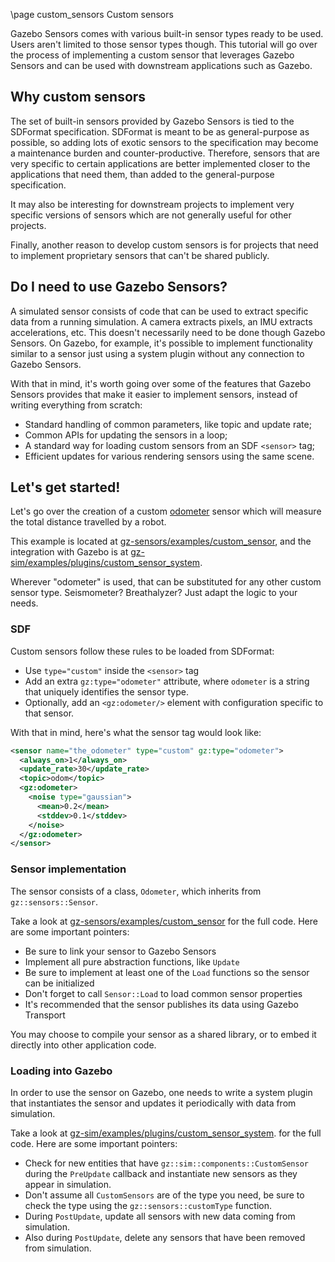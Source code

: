 \page custom_sensors Custom sensors

Gazebo Sensors comes with various built-in sensor types ready to be used.
Users aren't limited to those sensor types though. This tutorial will go over
the process of implementing a custom sensor that leverages Gazebo Sensors
and can be used with downstream applications such as Gazebo.

## Why custom sensors

The set of built-in sensors provided by Gazebo Sensors is tied to the
SDFormat specification. SDFormat is meant to be as general-purpose as possible,
so adding lots of exotic sensors to the specification may become a maintenance
burden and counter-productive. Therefore, sensors that are very specific to
certain applications are better implemented closer to the applications that
need them, than added to the general-purpose specification.

It may also be interesting for downstream projects to implement very specific
versions of sensors which are not generally useful for other projects.

Finally, another reason to develop custom sensors is for projects that need to
implement proprietary sensors that can't be shared publicly.

## Do I need to use Gazebo Sensors?

A simulated sensor consists of code that can be used to extract specific data
from a running simulation. A camera extracts pixels, an IMU extracts
accelerations, etc. This doesn't necessarily need to be done though Gazebo
Sensors. On Gazebo, for example, it's possible to implement
functionality similar to a sensor just using a system plugin without any
connection to Gazebo Sensors.

With that in mind, it's worth going over some of the features that Gazebo
Sensors provides that make it easier to implement sensors, instead of writing
everything from scratch:

* Standard handling of common parameters, like topic and update rate;
* Common APIs for updating the sensors in a loop;
* A standard way for loading custom sensors from an SDF `<sensor>` tag;
* Efficient updates for various rendering sensors using the same scene.

## Let's get started!

Let's go over the creation of a custom
[odometer](https://en.wikipedia.org/wiki/Odometer) sensor which will measure
the total distance travelled by a robot.

This example is located at
[gz-sensors/examples/custom_sensor](https://github.com/gazebosim/gz-sensors/tree/main/examples/custom_sensor),
and the integration with Gazebo is at
[gz-sim/examples/plugins/custom_sensor_system](https://github.com/gazebosim/gz-sim/tree/main/examples/plugin/custom_sensor_system).

Wherever "odometer" is used, that can be substituted for any other custom sensor
type. Seismometer? Breathalyzer? Just adapt the logic to your needs.

### SDF

Custom sensors follow these rules to be loaded from SDFormat:

* Use `type="custom"` inside the `<sensor>` tag
* Add an extra `gz:type="odometer"` attribute, where `odometer`
  is a string that uniquely identifies the sensor type.
* Optionally, add an `<gz:odometer/>` element with configuration
  specific to that sensor.

With that in mind, here's what the sensor tag would look like:

```xml
<sensor name="the_odometer" type="custom" gz:type="odometer">
  <always_on>1</always_on>
  <update_rate>30</update_rate>
  <topic>odom</topic>
  <gz:odometer>
    <noise type="gaussian">
      <mean>0.2</mean>
      <stddev>0.1</stddev>
    </noise>
  </gz:odometer>
</sensor>
```

### Sensor implementation

The sensor consists of a class, `Odometer`, which inherits from
`gz::sensors::Sensor`.

Take a look at
[gz-sensors/examples/custom_sensor](https://github.com/gazebosim/gz-sensors/tree/main/examples/custom_sensor)
for the full code. Here are some important pointers:

* Be sure to link your sensor to Gazebo Sensors
* Implement all pure abstraction functions, like `Update`
* Be sure to implement at least one of the `Load` functions so the sensor can be initialized
* Don't forget to call `Sensor::Load` to load common sensor properties
* It's recommended that the sensor publishes its data using Gazebo Transport

You may choose to compile your sensor as a shared library, or to embed it
directly into other application code.

### Loading into Gazebo

In order to use the sensor on Gazebo, one needs to write a system
plugin that instantiates the sensor and updates it periodically with data from
simulation.

Take a look at
[gz-sim/examples/plugins/custom_sensor_system](https://github.com/gazebosim/gz-sim/tree/main/examples/plugin/custom_sensor_system).
for the full code. Here are some important pointers:

* Check for new entities that have `gz::sim::components::CustomSensor`
  during the `PreUpdate` callback and instantiate new sensors as they appear
  in simulation.
* Don't assume all `CustomSensors` are of the type you need, be sure to check
  the type using the `gz::sensors::customType` function.
* During `PostUpdate`, update all sensors with new data coming from simulation.
* Also during `PostUpdate`, delete any sensors that have been removed from
  simulation.
